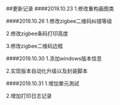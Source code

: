 ##更新记录
####2019.10.23
1.修改重构画图类

####2019.10.26
1.修改zigbee二维码纠错等级

2.修改zigbee条码打印高度

3.修改zigbee二维码边框

####2019.10.30
1.添加windows版本信息

2.实现版本自动化升级以及封装脚本

####2019.10.31
1.增加單元測試

2.增加打印日志记录